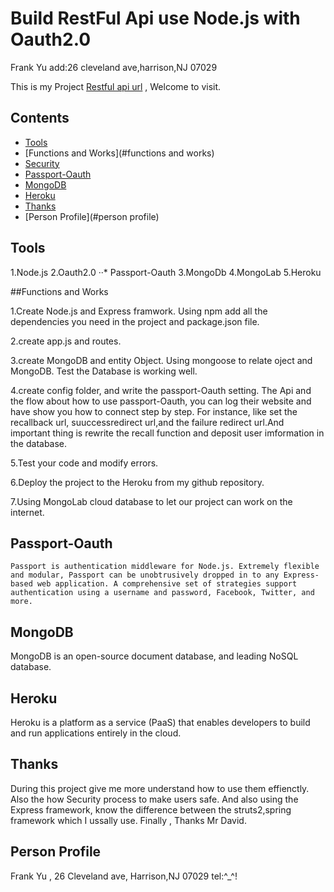 # Build RestFul Api use Node.js with Oauth2.0

Frank Yu  add:26 cleveland ave,harrison,NJ 07029
  
This is my Project [Restful api url](tranquil-wind-cave-47165.herokuapp.com) ,
Welcome to visit.

## Contents

* [Tools](#tools)
* [Functions and Works](#functions and works)
* [Security](#security)
* [Passport-Oauth](#passport-oauth)
* [MongoDB](#mongodb)
* [Heroku](#heroku)
* [Thanks](#thanks)
* [Person Profile](#person profile)

## Tools

1.Node.js
2.Oauth2.0
··* Passport-Oauth
3.MongoDb
4.MongoLab
5.Heroku

##Functions and Works

1.Create Node.js and Express framwork. Using npm add all the dependencies you need in the project and package.json file.

2.create app.js and routes.

3.create MongoDB and entity Object. Using mongoose to relate oject and MongoDB. Test the Database is working well.

4.create config folder, and write the passport-Oauth setting. The Api and the flow about how to use passport-Oauth, you can log their website and have show you how to connect step by step. For instance, like set the recallback url, suuccessredirect url,and the failure redirect url.And important thing is rewrite the recall function and deposit user imformation in the database.

5.Test your code and modify errors.

6.Deploy the project to the Heroku from my github repository.

7.Using MongoLab cloud database to let our project can work on the internet.

## Passport-Oauth

```Passport is authentication middleware for Node.js. Extremely flexible and modular, Passport can be unobtrusively dropped in to any Express-based web application. A comprehensive set of strategies support authentication using a username and password, Facebook, Twitter, and more.```

## MongoDB

MongoDB is an open-source document database, and leading NoSQL database. 

## Heroku

Heroku is a platform as a service (PaaS) that enables developers to build and run applications entirely in the cloud.

## Thanks

During this project give me more understand how to use them effienctly. Also the how Security process to make users 
safe. And also using the Express framework, know the difference between the struts2,spring framework which I ussally use.    Finally , Thanks Mr David.

## Person Profile

Frank Yu , 26 Cleveland ave, Harrison,NJ 07029    tel:^_^!

